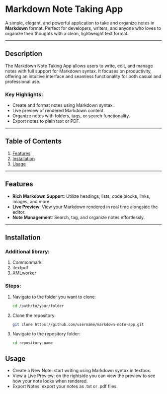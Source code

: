# Markdown Note Taking App

A simple, elegant, and powerful application to take and organize notes in **Markdown** format. Perfect for developers, writers, and anyone who loves to organize their thoughts with a clean, lightweight text format.

---

## Description

The Markdown Note Taking App allows users to write, edit, and manage notes with full support for Markdown syntax. It focuses on productivity, offering an intuitive interface and seamless functionality for both casual and professional use.

### Key Highlights:
- Create and format notes using Markdown syntax.
- Live preview of rendered Markdown content.
- Organize notes with folders, tags, or search functionality.
- Export notes to plain text or PDF.


---

## Table of Contents
1. [Features](#features)
2. [Installation](#installation)
3. [Usage](#usage)

---

## Features

- **Rich Markdown Support**: Utilize headings, lists, code blocks, links, images, and more.
- **Live Preview**: View your Markdown rendered in real time alongside the editor.
- **Note Management**: Search, tag, and organize notes effortlessly.

---

## Installation

### Additional library:
1. Commonmark
2. itextpdf
3. XMLworker

### Steps:
1. Navigate to the folder you want to clone:
   ```bash
   cd /path/to/your/folder
2. Clone the repository:
   ```bash
   git clone https://github.com/username/markdown-note-app.git
3. Navigate to the repository folder:
   ```bash
   cd repository-name
## Usage
- Create a New Note: start writing using Markdown syntax in textbox.
- View a Live Preview: on the rightside you can view the preview to see how your note looks when rendered.
- Export Notes: export your notes as .txt or .pdf files.
   
